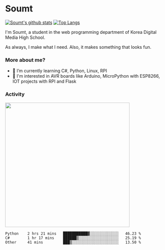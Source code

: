 # Soumt
[![Soumt's github stats](https://github-readme-stats.vercel.app/api?username=soumt-r)](https://github.com/anuraghazra/github-readme-stats)
[![Top Langs](https://github-readme-stats.vercel.app/api/top-langs/?username=soumt-r&layout=compact)](https://github.com/anuraghazra/github-readme-stats)

I'm Soumt, a student in the web programming department of Korea Digital Media High School.

As always, I make what I need. Also, it makes something that looks fun.

### More about me?
- 🌱 I’m currently learning C#, Python, Linux, RPI
- :pushpin: I'm interested in AVR boards like Arduino, MicroPython with ESP8266, IOT projects with RPI and Flask


### Activity
<img height="400" img src="https://wakatime.com/share/@soumt_r/0e4d0df5-374b-4c75-8ddb-57d54d739f69.svg"></img>

<!--START_SECTION:waka-->

```text
Python    2 hrs 21 mins   ███████████▓░░░░░░░░░░░░░   46.23 %
C#        1 hr 17 mins    ██████▒░░░░░░░░░░░░░░░░░░   25.19 %
Other     41 mins         ███▒░░░░░░░░░░░░░░░░░░░░░   13.50 %
```

<!--END_SECTION:waka-->

